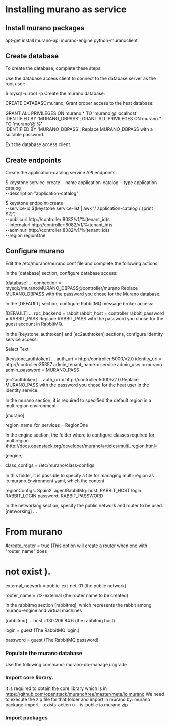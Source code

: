 # Installing murano as service
## Install murano packages

 apt-get install murano-api murano-engine python-muranoclient

## Create database

To create the database, complete these steps:

Use the database access client to connect to the database server as the root user:

$ mysql -u root -p
Create the murano database:

CREATE DATABASE murano;
Grant proper access to the heat database:

GRANT ALL PRIVILEGES ON murano.* TO 'murano'@'localhost' \
  IDENTIFIED BY 'MURANO_DBPASS';
GRANT ALL PRIVILEGES ON murano.* TO 'murano'@'%' \
  IDENTIFIED BY 'MURANO_DBPASS';
Replace MURANO_DBPASS with a suitable password.

Exit the database access client.

## Create endpoints

Create the application-catalog service API endpoints:

$ keystone service-create --name application-catalog --type application-catalog \
  --description "application-catalog"

$ keystone endpoint-create \
  --service-id $(keystone service-list | awk '/ application-catalog / {print $2}') \
  --publicurl http://controller:8082/v1/%\(tenant_id\)s \
  --internalurl http://controller:8082/v1/%\(tenant_id\)s \
  --adminurl http://controller:8082/v1/%\(tenant_id\)s \
  --region regionOne

## Configure murano
Edit the /etc/murano/murano.conf file and complete the following actions:

In the [database] section, configure database access:

[database]
...
connection = mysql://murano:MURANO_DBPASS@controller/murano
Replace MURANO_DBPASS with the password you chose for the Murano database.

In the [DEFAULT] section, configure RabbitMQ message broker access:

[DEFAULT]
...
rpc_backend = rabbit
rabbit_host = controller
rabbit_password = RABBIT_PASS
Replace RABBIT_PASS with the password you chose for the guest account in RabbitMQ.

In the [keystone_authtoken] and [ec2authtoken] sections, configure Identity service access:

Select Text

[keystone_authtoken]
...
auth_uri = http://controller:5000/v2.0
identity_uri = http://controller:35357
admin_tenant_name = service
admin_user = murano
admin_password = MURANO_PASS

[ec2authtoken]
...
auth_uri = http://controller:5000/v2.0
Replace MURANO_PASS with the password you chose for the heat user in the Identity service.

In the murano section, it is required to specified the default region in a multiregion environment

[murano]

region_name_for_services = RegionOne


In the engine section, the folder where to configure classes required for multiregion )http://docs.openstack.org/developer/murano/articles/multi_region.html=

[engine]

class_configs = /etc/murano/class-configs

In this folder, it is possible to specify a file for managing multi-region as io.murano.Environment.yaml, which the content

regionConfigs:
  Spain2:
    agentRabbitMq:
      host: RABBIT_HOST
      login: RABBIT_LOGIN
      password: RABBIT_PASSWORD


In the networking section, specify the public network and router to be used.
[networking]
...
#
# From murano
#create_router = true (This option will create a router when one with "router_name" does
# not exist ).

external_network = public-ext-net-01 (the public network)

router_name = rt2-external (the router name to be created)

In the rabbitmq section [rabbitmq], which represents the rabbit among murano-engine and virtual machines

[rabbitmq]
...
host =130.206.84.6 (the rabbitmq host)

login = guest (The RabbitMQ login.)

password = guest (The RabbitMQ password)


### Populate the murano database

Use the following command:
    murano-db-manage upgrade

### Import core library.
It is required to obtain the core library which is in https://github.com/openstack/murano/tree/master/meta/io.murano
We need to execute the zip file for that folder and import in murano by:
    murano package-import --exists-action u  --is-public io.murano.zip

### Import packages


